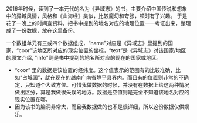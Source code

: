 2016年时候，读到了一本元代的名为《异域志》的书，主要介绍中国传说和想象中的异域风情，风格和《山海经》类似，比较魔幻和夸张，顿时有了兴趣。
于是花了一晚上的时间查资料，把书中提到的地名对应的地理位置一一考证出来，整理成了一份数据，放在这里备份。

一个数组单元有三或四个数据组成，“name"对应是《异域志》里提到的国家，“coor”该地区所对应的现实位置的坐标，“text”是《异域志》对该国家/地区的原文介绍, "info"则是书中提到的地名所对应的现在的国家或地区。
- “coor” 里的数据是该位置的经纬度。这个值表示的范围有的比较准确，比如“占城国”，就在现在的越南广南省静平县界内。而且有的位置则非常的不确定，只知道个大致方位。可惜我做数据的时候，并没有在数据上给这两种情况做出区分，算是我做很失误的地方。数据是空值则是完全不知道该地名对应的现实位置在哪。
- 因为该书的脑洞非常大，而且我数据做的也不是很详细，所以这份数据仅供娱乐。
